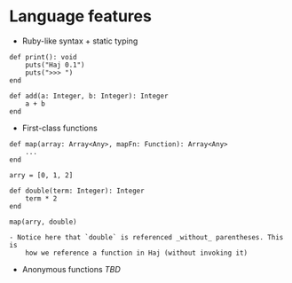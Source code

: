 # Language features

- Ruby-like syntax + static typing
```
def print(): void
	puts("Haj 0.1")
	puts(">>> ")
end

def add(a: Integer, b: Integer): Integer
	a + b
end
```

- First-class functions
```
def map(array: Array<Any>, mapFn: Function): Array<Any>
	...
end

arry = [0, 1, 2]

def double(term: Integer): Integer
	term * 2
end

map(arry, double)
```
	- Notice here that `double` is referenced _without_ parentheses. This is
		how we reference a function in Haj (without invoking it)

- Anonymous functions
_TBD_
